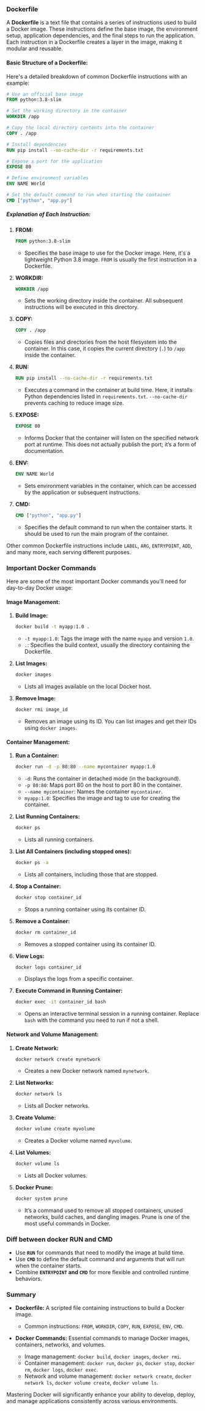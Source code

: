 ### Dockerfile

A **Dockerfile** is a text file that contains a series of instructions used to build a Docker image. These instructions define the base image, the environment setup, application dependencies, and the final steps to run the application. Each instruction in a Dockerfile creates a layer in the image, making it modular and reusable.

#### Basic Structure of a Dockerfile:

Here's a detailed breakdown of common Dockerfile instructions with an example:

```Dockerfile
# Use an official base image
FROM python:3.8-slim

# Set the working directory in the container
WORKDIR /app

# Copy the local directory contents into the container
COPY . /app

# Install dependencies
RUN pip install --no-cache-dir -r requirements.txt

# Expose a port for the application
EXPOSE 80

# Define environment variables
ENV NAME World

# Set the default command to run when starting the container
CMD ["python", "app.py"]
```

##### Explanation of Each Instruction:

1. **FROM:**
   ```Dockerfile
   FROM python:3.8-slim
   ```
   - Specifies the base image to use for the Docker image. Here, it's a lightweight Python 3.8 image. `FROM` is usually the first instruction in a Dockerfile.

2. **WORKDIR:**
   ```Dockerfile
   WORKDIR /app
   ```
   - Sets the working directory inside the container. All subsequent instructions will be executed in this directory.

3. **COPY:**
   ```Dockerfile
   COPY . /app
   ```
   - Copies files and directories from the host filesystem into the container. In this case, it copies the current directory (`.`) to `/app` inside the container.

4. **RUN:**
   ```Dockerfile
   RUN pip install --no-cache-dir -r requirements.txt
   ```
   - Executes a command in the container at build time. Here, it installs Python dependencies listed in `requirements.txt`. `--no-cache-dir` prevents caching to reduce image size.

5. **EXPOSE:**
   ```Dockerfile
   EXPOSE 80
   ```
   - Informs Docker that the container will listen on the specified network port at runtime. This does not actually publish the port; it’s a form of documentation.

6. **ENV:**
   ```Dockerfile
   ENV NAME World
   ```
   - Sets environment variables in the container, which can be accessed by the application or subsequent instructions.

7. **CMD:**
   ```Dockerfile
   CMD ["python", "app.py"]
   ```
   - Specifies the default command to run when the container starts. It should be used to run the main program of the container.

Other common Dockerfile instructions include `LABEL`, `ARG`, `ENTRYPOINT`, `ADD`, and many more, each serving different purposes.

### Important Docker Commands

Here are some of the most important Docker commands you'll need for day-to-day Docker usage:

#### **Image Management:**

1. **Build Image:**
   ```bash
   docker build -t myapp:1.0 .
   ```
   - `-t myapp:1.0`: Tags the image with the name `myapp` and version `1.0`.
   - `.`: Specifies the build context, usually the directory containing the Dockerfile.

2. **List Images:**
   ```bash
   docker images
   ```
   - Lists all images available on the local Docker host.

3. **Remove Image:**
   ```bash
   docker rmi image_id
   ```
   - Removes an image using its ID. You can list images and get their IDs using `docker images`.

#### **Container Management:**

1. **Run a Container:**
   ```bash
   docker run -d -p 80:80 --name mycontainer myapp:1.0
   ```
   - `-d`: Runs the container in detached mode (in the background).
   - `-p 80:80`: Maps port 80 on the host to port 80 in the container.
   - `--name mycontainer`: Names the container `mycontainer`.
   - `myapp:1.0`: Specifies the image and tag to use for creating the container.

2. **List Running Containers:**
   ```bash
   docker ps
   ```
   - Lists all running containers.

3. **List All Containers (including stopped ones):**
   ```bash
   docker ps -a
   ```
   - Lists all containers, including those that are stopped.

4. **Stop a Container:**
   ```bash
   docker stop container_id
   ```
   - Stops a running container using its container ID.

5. **Remove a Container:**
   ```bash
   docker rm container_id
   ```
   - Removes a stopped container using its container ID.

6. **View Logs:**
   ```bash
   docker logs container_id
   ```
   - Displays the logs from a specific container.

7. **Execute Command in Running Container:**
   ```bash
   docker exec -it container_id bash
   ```
   - Opens an interactive terminal session in a running container. Replace `bash` with the command you need to run if not a shell.

#### **Network and Volume Management:**

1. **Create Network:**
   ```bash
   docker network create mynetwork
   ```
   - Creates a new Docker network named `mynetwork`.

2. **List Networks:**
   ```bash
   docker network ls
   ```
   - Lists all Docker networks.

3. **Create Volume:**
   ```bash
   docker volume create myvolume
   ```
   - Creates a Docker volume named `myvolume`.

4. **List Volumes:**
   ```bash
   docker volume ls
   ```
   - Lists all Docker volumes.
5. **Docker Prune:**
    ```bash
    docker system prune
    ```
    - It’s a command used to remove all stopped containers, unused networks, build caches, and dangling images. Prune is one of the most useful commands in Docker.
### Diff between docker RUN and CMD

- Use **`RUN`** for commands that need to modify the image at build time.
- Use **`CMD`** to define the default command and arguments that will run when the container starts.
- Combine **`ENTRYPOINT` and `CMD`** for more flexible and controlled runtime behaviors.

### Summary

- **Dockerfile:** A scripted file containing instructions to build a Docker image.
  - Common instructions: `FROM`, `WORKDIR`, `COPY`, `RUN`, `EXPOSE`, `ENV`, `CMD`.
  
- **Docker Commands:** Essential commands to manage Docker images, containers, networks, and volumes.
  - Image management: `docker build`, `docker images`, `docker rmi`.
  - Container management: `docker run`, `docker ps`, `docker stop`, `docker rm`, `docker logs`, `docker exec`.
  - Network and volume management: `docker network create`, `docker network ls`, `docker volume create`, `docker volume ls`.

Mastering Docker will significantly enhance your ability to develop, deploy, and manage applications consistently across various environments.
